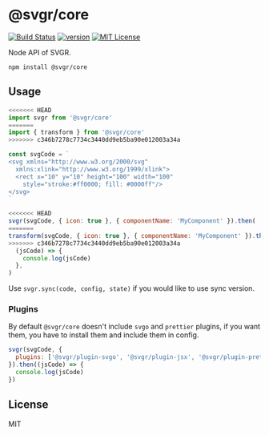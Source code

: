 # @svgr/core

[![Build Status][build-badge]][build]
[![version][version-badge]][package]
[![MIT License][license-badge]][license]

Node API of SVGR.

```
npm install @svgr/core
```

## Usage

```js
<<<<<<< HEAD
import svgr from '@svgr/core'
=======
import { transform } from '@svgr/core'
>>>>>>> c346b7278c7734c3440dd9eb5ba90e012003a34a

const svgCode = `
<svg xmlns="http://www.w3.org/2000/svg"
  xmlns:xlink="http://www.w3.org/1999/xlink">
  <rect x="10" y="10" height="100" width="100"
    style="stroke:#ff0000; fill: #0000ff"/>
</svg>
`

<<<<<<< HEAD
svgr(svgCode, { icon: true }, { componentName: 'MyComponent' }).then(
=======
transform(svgCode, { icon: true }, { componentName: 'MyComponent' }).then(
>>>>>>> c346b7278c7734c3440dd9eb5ba90e012003a34a
  (jsCode) => {
    console.log(jsCode)
  },
)
```

Use `svgr.sync(code, config, state)` if you would like to use sync version.

### Plugins

By default `@svgr/core` doesn't include `svgo` and `prettier` plugins, if you want them, you have to install them and include them in config.

```js
svgr(svgCode, {
  plugins: ['@svgr/plugin-svgo', '@svgr/plugin-jsx', '@svgr/plugin-prettier'],
}).then((jsCode) => {
  console.log(jsCode)
})
```

## License

MIT

[build-badge]: https://img.shields.io/travis/smooth-code/svgr.svg?style=flat-square
[build]: https://travis-ci.org/smooth-code/svgr
[version-badge]: https://img.shields.io/npm/v/@svgr/core.svg?style=flat-square
[package]: https://www.npmjs.com/package/@svgr/core
[license-badge]: https://img.shields.io/npm/l/@svgr/core.svg?style=flat-square
[license]: https://github.com/smooth-code/svgr/blob/master/LICENSE

```

```
